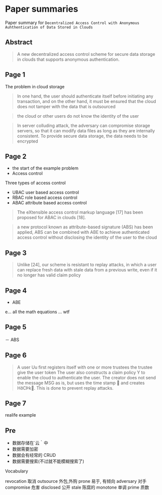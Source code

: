 # Paper summaries

Paper summary for `Decentralized Access Control with Anonymous Auhthentication of Data
Stored in Clouds`

## Abstract

> A new decentralized access control scheme for secure data storage in clouds that supports 
anonymous authentication. 

## Page 1

The problem in cloud storage

> In one hand, the user should authenticate itself before initiating any transaction, and on the other hand, it must be ensured that the cloud does not tamper with the data that is outsourced

> the cloud or other users do not know the identity of the user

> In server colluding attack, the adversary can compromise storage servers, so that it can modify data files as long as they are internally consistent. To provide secure data storage, the data needs to be encrypted

## Page 2

- the start of the example problem 
- Access control 

Three types of access control

- UBAC user based access control
- RBAC role based access control
- ABAC attribute based access control
> The eXtensible access control markup language [17] has been proposed for ABAC in clouds [18].

> a new protocol known as attribute-based signature (ABS) has been applied, ABS can be combined with ABE to achieve authenticated 
access control without disclosing the identity of the user to the cloud

## Page 3

> Unlike [24], our scheme is resistant to replay attacks, in which a user can replace fresh data with stale data from a previous write, even if it no longer has valid claim policy

## Page 4

- ABE

e... all the math equations ... wtf

## Page 5

－ ABS 

## Page 6

> A user Uu first registers itself with one or more trustees
> the trustee give the user token
> The user also constructs a claim policy Y to enable the cloud to authenticate the user. The creator does not send the message MSG as is, but uses the time stamp 􏰍 and creates HðCÞk􏰍. This is done to prevent replay attacks. 

## Page 7 

realife example 

## Pre

- 数据存储在`云｀中
- 数据需要加密
- 数据会有经常的 CRUD 
- 数据需要搜索(不过就不能模糊搜索了)



Vocabulary

revocation 取消
outsource 外包,外购
prone 易于, 有倾向
adversary 对手
compromise 危害
disclosed 公开
stale 陈腐的
monotone 单调
prime 质数
